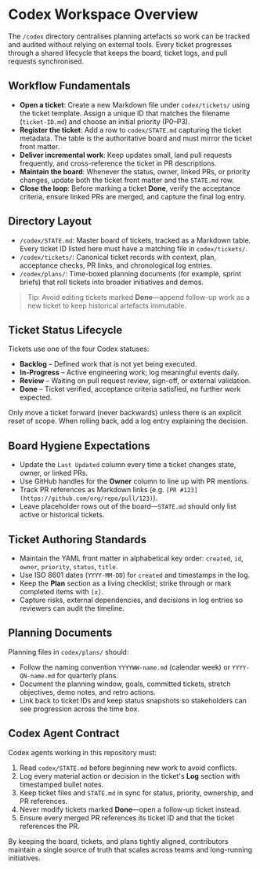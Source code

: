 # Codex Workspace Overview

The `/codex` directory centralises planning artefacts so work can be tracked and audited without relying on external tools. Every ticket progresses through a shared lifecycle that keeps the board, ticket logs, and pull requests synchronised.

## Workflow Fundamentals

- **Open a ticket**: Create a new Markdown file under `codex/tickets/` using the ticket template. Assign a unique ID that matches the filename (`ticket-ID.md`) and choose an initial priority (P0–P3).
- **Register the ticket**: Add a row to `codex/STATE.md` capturing the ticket metadata. The table is the authoritative board and must mirror the ticket front matter.
- **Deliver incremental work**: Keep updates small, land pull requests frequently, and cross-reference the ticket in PR descriptions.
- **Maintain the board**: Whenever the status, owner, linked PRs, or priority changes, update both the ticket front matter and the `STATE.md` row.
- **Close the loop**: Before marking a ticket **Done**, verify the acceptance criteria, ensure linked PRs are merged, and capture the final log entry.

## Directory Layout

- `/codex/STATE.md`: Master board of tickets, tracked as a Markdown table. Every ticket ID listed here must have a matching file in `codex/tickets/`.
- `/codex/tickets/`: Canonical ticket records with context, plan, acceptance checks, PR links, and chronological log entries.
- `/codex/plans/`: Time-boxed planning documents (for example, sprint briefs) that roll tickets into broader initiatives and demos.

> Tip: Avoid editing tickets marked **Done**—append follow-up work as a new ticket to keep historical artefacts immutable.

## Ticket Status Lifecycle

Tickets use one of the four Codex statuses:

- **Backlog** – Defined work that is not yet being executed.
- **In-Progress** – Active engineering work; log meaningful events daily.
- **Review** – Waiting on pull request review, sign-off, or external validation.
- **Done** – Ticket verified, acceptance criteria satisfied, no further work expected.

Only move a ticket forward (never backwards) unless there is an explicit reset of scope. When rolling back, add a log entry explaining the decision.

## Board Hygiene Expectations

- Update the `Last Updated` column every time a ticket changes state, owner, or linked PRs.
- Use GitHub handles for the **Owner** column to line up with PR mentions.
- Track PR references as Markdown links (e.g. `[PR #123](https://github.com/org/repo/pull/123)`).
- Leave placeholder rows out of the board—`STATE.md` should only list active or historical tickets.

## Ticket Authoring Standards

- Maintain the YAML front matter in alphabetical key order: `created`, `id`, `owner`, `priority`, `status`, `title`.
- Use ISO 8601 dates (`YYYY-MM-DD`) for `created` and timestamps in the log.
- Keep the **Plan** section as a living checklist; strike through or mark completed items with `[x]`.
- Capture risks, external dependencies, and decisions in log entries so reviewers can audit the timeline.

## Planning Documents

Planning files in `codex/plans/` should:

- Follow the naming convention `YYYYWW-name.md` (calendar week) or `YYYY-QN-name.md` for quarterly plans.
- Document the planning window, goals, committed tickets, stretch objectives, demo notes, and retro actions.
- Link back to ticket IDs and keep status snapshots so stakeholders can see progression across the time box.

## Codex Agent Contract

Codex agents working in this repository must:

1. Read `codex/STATE.md` before beginning new work to avoid conflicts.
2. Log every material action or decision in the ticket's **Log** section with timestamped bullet notes.
3. Keep ticket files and `STATE.md` in sync for status, priority, ownership, and PR references.
4. Never modify tickets marked **Done**—open a follow-up ticket instead.
5. Ensure every merged PR references its ticket ID and that the ticket references the PR.

By keeping the board, tickets, and plans tightly aligned, contributors maintain a single source of truth that scales across teams and long-running initiatives.
